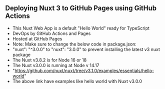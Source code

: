 ## Deploying Nuxt 3 to GitHub Pages using GitHub Actions

- This Nuxt Web App is a default "Hello World" ready for TypeScript
- DevOps by GitHub Actions and Pages
- Hosted at GitHub Pages
- Note: Make sure to change the below code in package.json:
- "nuxt": "^3.0.0" to "nuxt": "3.0.0" to prevent installing the latest v3 nuxt package
- The Nuxt v3.8.2 is for Node 16 or 18
- The Nuxt v3.0.0 is running at Node v 14.17
- "https://github.com/nuxt/nuxt/tree/v3.1.0/examples/essentials/hello-world" 
- The above link have examples like hello world with Nuxt v3.0.0